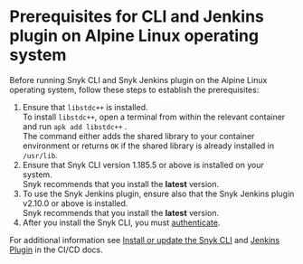 # Prerequisites for CLI and Jenkins plugin on Alpine Linux operating system

Before running Snyk CLI and Snyk Jenkins plugin on the Alpine Linux operating system, follow these steps to establish the prerequisites:

1. Ensure that `libstdc++` is installed.\
   To install `libstdc++`, open a terminal from within the relevant container and run `apk add libstdc++` .\
   The command either adds the shared library to your container environment or returns `OK` if the shared library is already installed in `/usr/lib`.
2. Ensure that Snyk CLI version 1.185.5 or above is installed on your system.\
   Snyk recommends that you install the **latest** version.
3. To use the Snyk Jenkins plugin, ensure also that the Snyk Jenkins plugin v2.10.0 or above is installed.\
   Snyk recommends that you install the **latest** version.
4. After you install the Snyk CLI, you must [authenticate](https://docs.snyk.io/snyk-cli/authenticate-the-cli-with-your-account).

For additional information see [Install or update the Snyk CLI](./) and [Jenkins Plugin](../../integrate-with-snyk/snyk-ci-cd-integrations/jenkins-plugin-integration-with-snyk.md) in the CI/CD docs.

